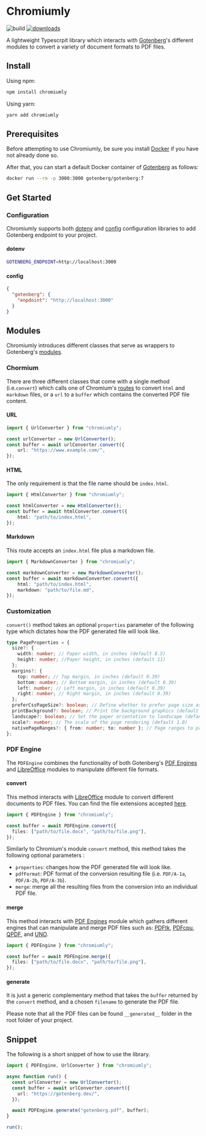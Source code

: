 # Chromiumly

![build](https://github.com/cherfia/chromiumly/actions/workflows/build.yml/badge.svg)
[![downloads](https://img.shields.io/npm/dt/chromiumly.svg?style=flat-square)](https://npm-stat.com/charts.html?package=chromiumly)

A lightweight Typescrpit library which interacts with [Gotenberg](https://gotenberg.dev/)'s different modules to convert a variety of document formats to PDF files.

## Install

Using npm:

```bash
npm install chromiumly
```

Using yarn:

```bash
yarn add chromiumly
```

## Prerequisites

Before attempting to use Chromiumly, be sure you install [Docker](https://www.docker.com/) if you have not already done so.

After that, you can start a default Docker container of [Gotenberg](https://gotenberg.dev/) as follows:

```bash
docker run --rm -p 3000:3000 gotenberg/gotenberg:7
```

## Get Started

### Configuration

Chromiumly supports both [dotenv](https://www.npmjs.com/package/dotenv) and [config](https://www.npmjs.com/package/config) configuration libraries to add Gotenberg endpoint to your project.

#### dotenv

```bash
GOTENBERG_ENDPOINT=http://localhost:3000
```

#### config

```json
{
  "gotenberg": {
    "enpdoint": "http://localhost:3000"
  }
}
```

## Modules

Chromiumly introduces different classes that serve as wrappers to Gotenberg's [modules](https://gotenberg.dev/docs/modules/api#modules).

### Chormium

There are three different classes that come with a single method (i.e.`convert`) which calls one of Chromium's [routes](https://gotenberg.dev/docs/modules/chromium#routes) to convert `html` and `markdown` files, or a `url` to a `buffer` which contains the converted PDF file content.

#### URL

```typescript
import { UrlConverter } from "chromiumly";

const urlConverter = new UrlConverter();
const buffer = await urlConverter.convert({
    url: "https://www.example.com/",
});
```

#### HTML

The only requirement is that the file name should be `index.html`.

```typescript
import { HtmlConverter } from "chromiumly";

const htmlConverter = new HtmlConverter();
const buffer = await htmlConverter.convert({
    html: "path/to/index.html",
});

```

#### Markdown

This route accepts an `index.html` file plus a markdown file.

```typescript
import { MarkdownConverter } from "chromiumly";

const markdownConverter = new MarkdownConverter();
const buffer = await markdownConverter.convert({
    html: "path/to/index.html",
    markdown: "path/to/file.md",
});
```

### Customization

`convert()` method takes an optional `properties` parameter of the following type which dictates how the PDF generated file will look like.

```typescript
type PageProperties = {
  size?: {
    width: number; // Paper width, in inches (default 8.5)
    height: number; //Paper height, in inches (default 11)
  };
  margins?: {
    top: number; // Top margin, in inches (default 0.39)
    bottom: number; // Bottom margin, in inches (default 0.39)
    left: number; // Left margin, in inches (default 0.39)
    right: number; // Right margin, in inches (default 0.39)
  };
  preferCssPageSize?: boolean; // Define whether to prefer page size as defined by CSS (default false)
  printBackground?: boolean; // Print the background graphics (default false)
  landscape?: boolean; // Set the paper orientation to landscape (default false)
  scale?: number; // The scale of the page rendering (default 1.0)
  nativePageRanges?: { from: number; to: number }; // Page ranges to print
};
```

### PDF Engine

The `PDFEngine` combines the functionality of both Gotenberg's [PDF Engines](https://gotenberg.dev/docs/modules/pdf-engines) and [LibreOffice](https://gotenberg.dev/docs/modules/libreoffice) modules to manipulate different file formats.

#### convert

This method interacts with [LibreOffice](https://gotenberg.dev/docs/modules/libreoffice) module to convert different documents to PDF files. You can find the file extensions accepted [here](https://gotenberg.dev/docs/modules/libreoffice#route).

```typescript
import { PDFEngine } from "chromiumly";

const buffer = await PDFEngine.convert({
  files: ["path/to/file.docx", "path/to/file.png"],
});
```

Similarly to Chromium's module `convert` method, this method takes the following optional parameters :

- `properties`: changes how the PDF generated file will look like.
- `pdfFormat`: PDF format of the conversion resulting file (i.e. `PDF/A-1a`, `PDF/A-2b`, `PDF/A-3b`).
- `merge`: merge all the resulting files from the conversion into an individual PDF file.

#### merge

This method interacts with [PDF Engines](https://gotenberg.dev/docs/modules/pdf-engines) module which gathers different engines that can manipulate and merge PDF files such as: [PDFtk](https://gitlab.com/pdftk-java/pdftk), [PDFcpu](https://github.com/pdfcpu/pdfcpu), [QPDF](https://github.com/qpdf/qpdf), and [UNO](https://github.com/unoconv/unoconv).

```typescript
import { PDFEngine } from "chromiumly";

const buffer = await PDFEngine.merge({
  files: ["path/to/file.docx", "path/to/file.png"],
});
```

#### generate

It is just a generic complementary method that takes the `buffer` returned by the `convert` method, and a chosen `filename` to generate the PDF file.

Please note that all the PDF files can be found `__generated__` folder in the root folder of your project.  

## Snippet

The following is a short snippet of how to use the library.

```typescript
import { PDFEngine, UrlConverter } from "chromiumly";

async function run() {
  const urlConverter = new UrlConverter();
  const buffer = await urlConverter.convert({
    url: "https://gotenberg.dev/",
  });

  await PDFEngine.generate("gotenberg.pdf", buffer);
}

run();
```
